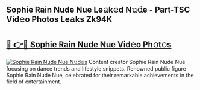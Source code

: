 ## Sophie Rain Nude Nue Le𝚊k𝚎d N𝚞𝚍e - Part-TSC Vid𝚎o Photos Le𝚊ks Zk94K

# <h2><a href="http://fb9lgsj.evod.top/?m=Sophie+Rain+Nude+Nue">🔗 👉🔴 Sophie Rain Nude Nue Vid𝚎o Ph𝚘t𝚘s</a></h2>

[![Sophie Rain Nude Nue N𝚞d𝚎s](https://i.imgur.com/8V9OHl7.gif)](http://fb9lgsj.evod.top/?m=Sophie+Rain+Nude+Nue)
Content creator Sophie Rain Nude Nue focusing on dance trends and lifestyle snippets. Renowned public figure Sophie Rain Nude Nue, celebrated for their remarkable achievements in the field of entertainment. 
